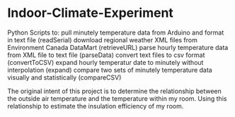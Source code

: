 # Indoor-Climate-Experiment
Python Scripts to:
  pull minutely temperature data from Arduino and format in text file (readSerial)
  download regional weather XML files from Environment Canada DataMart (retrieveURL)
  parse hourly temperature data from XML file  to text file (parseData)
  convert text files to csv format (convertToCSV)
  expand hourly temperatur date to minutely without interpolation (expand)
  compare two sets of minutely temperature data visually and statistically (compareCSV)
  
The original intent of this project is to determine the relationship between the outside air temperature 
and the temperature within my room. Using this relationship to estimate the insulation efficiency of my room. 
  
  
